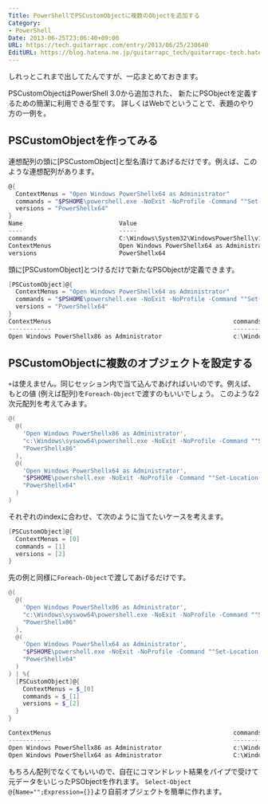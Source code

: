 ```yaml
---
Title: PowerShellでPSCustomObjectに複数のObjectを追加する
Category:
- PowerShell
Date: 2013-06-25T23:06:40+09:00
URL: https://tech.guitarrapc.com/entry/2013/06/25/230640
EditURL: https://blog.hatena.ne.jp/guitarrapc_tech/guitarrapc-tech.hatenablog.com/atom/entry/6802418398340924989
---
```



しれっとこれまで出してたんですが、一応まとめておきます。

PSCustomObjectはPowerShell 3.0から追加された、 新たにPSObjectを定義するための簡潔に利用できる型です。
詳しくはWebでということで、表題のやり方の一例を。

## PSCustomObjectを作ってみる

連想配列の頭に[PSCustomObject]と型名漬けてあげるだけです。例えば、このような連想配列があります。

```ps1
@{
  ContextMenus = "Open Windows PowerShellx64 as Administrator"
  commands = "$PSHOME\powershell.exe -NoExit -NoProfile -Command ""Set-Location '%V'"""
  versions = "PowerShellx64"
}
Name                           Value
----                           -----
commands                       C:\Windows\System32\WindowsPowerShell\v1.0\powershell.exe -NoExit -NoProfile -Command "Set-Location '%V'"
ContextMenus                   Open Windows PowerShellx64 as Administrator
versions                       PowerShellx64
```


頭に[PSCustomObject]とつけるだけで新たなPSObjectが定義できます。

```ps1
[PSCustomObject]@{
  ContextMenus = "Open Windows PowerShellx64 as Administrator"
  commands = "$PSHOME\powershell.exe -NoExit -NoProfile -Command ""Set-Location '%V'"""
  versions = "PowerShellx64"
}
ContextMenus                                                   commands                                                       versions
------------                                                   --------                                                       --------
Open Windows PowerShellx86 as Administrator                    c:\Windows\syswow64\powershell.exe -NoExit -NoProfile -Comm... PowerShellx86
```

## PSCustomObjectに複数のオブジェクトを設定する

`+`は使えません。同じセッション内で当て込んであげればいいのです。例えば、もとの値 (例えば配列)を`Foreach-Object`で渡すのもいいでしょう。
このような2次元配列を考えてみます。

```ps1
@(
  @(
    'Open Windows PowerShellx86 as Administrator',
    "c:\Windows\syswow64\powershell.exe -NoExit -NoProfile -Command ""Set-Location '%V'""",
    "PowerShellx86"
  ),
  @(
    'Open Windows PowerShellx64 as Administrator',
    "$PSHOME\powershell.exe -NoExit -NoProfile -Command ""Set-Location '%V'""",
    "PowerShellx64"
  )
)
```


それぞれのindexに合わせ、て次のように当てたいケースを考えます。

```ps1
[PSCustomObject]@{
  ContextMenus = [0]
  commands = [1]
  versions = [2]
}
```

先の例と同様に`Foreach-Object`で渡してあげるだけです。

```ps1
@(
  @(
    'Open Windows PowerShellx86 as Administrator',
    "c:\Windows\syswow64\powershell.exe -NoExit -NoProfile -Command ""Set-Location '%V'""",
    "PowerShellx86"
  ),
  @(
    'Open Windows PowerShellx64 as Administrator',
    "$PSHOME\powershell.exe -NoExit -NoProfile -Command ""Set-Location '%V'""",
    "PowerShellx64"
  )
) | %{
  [PSCustomObject]@{
    ContextMenus = $_[0]
    commands = $_[1]
    versions = $_[2]
  }
}

ContextMenus                                                   commands                                                       versions
------------                                                   --------                                                       --------
Open Windows PowerShellx86 as Administrator                    c:\Windows\syswow64\powershell.exe -NoExit -NoProfile -Comm... PowerShellx86
Open Windows PowerShellx64 as Administrator                    C:\Windows\System32\WindowsPowerShell\v1.0\powershell.exe -... PowerShellx64
```

もちろん配列でなくてもいいので、自在にコマンドレット結果をパイプで受けて元データをいじったPSObjectを作れます。
`Select-Object @{Name="";Expression={}}`より自前オブジェクトを簡単に作れます。
